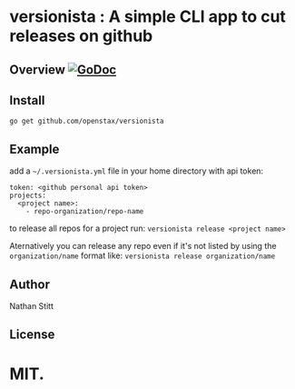 # versionista : A simple CLI app to cut releases on github

## Overview [![GoDoc](https://godoc.org/github.com/nathanstitt/versionista?status.svg)](https://godoc.org/github.com/nathanstitt/versionista)

## Install

```
go get github.com/openstax/versionista
```

## Example

add a `~/.versionista.yml` file in your home directory with api token:

```
token: <github personal api token>
projects:
  <project name>:
    - repo-organization/repo-name

```

to release all repos for a project run:
`versionista release <project name>`

Aternatively you can release any repo even if it's not listed by using the `organization/name` format like:
`versionista release organization/name`


## Author

Nathan Stitt

## License

MIT.
=======
